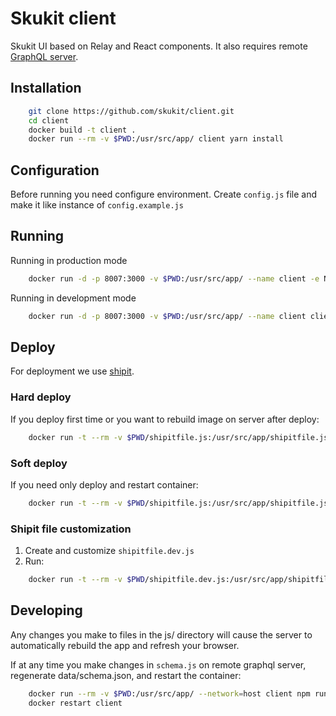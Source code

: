 Skukit client
=============
Skukit UI based on Relay and React components. It also requires remote [GraphQL server](https://github.com/skukit/graphql).

## Installation

```bash
    git clone https://github.com/skukit/client.git
    cd client
    docker build -t client .
    docker run --rm -v $PWD:/usr/src/app/ client yarn install
```
## Configuration

Before running you need configure environment. Create `config.js` file and make it like instance of `config.example.js`

## Running

Running in production mode

```bash
    docker run -d -p 8007:3000 -v $PWD:/usr/src/app/ --name client -e NODE_ENV=production client npm start
```

Running in development mode

```bash
    docker run -d -p 8007:3000 -v $PWD:/usr/src/app/ --name client client npm start
```

## Deploy

For deployment we use [shipit](https://github.com/shipitjs/shipit).

### Hard deploy

If you deploy first time or you want to rebuild image on server after deploy:

```bash
    docker run -t --rm -v $PWD/shipitfile.js:/usr/src/app/shipitfile.js -v ~/.ssh:/root/.ssh mickyto/shipit shipit develop deploy build
```


### Soft deploy

If you need only deploy and restart container:

```bash
    docker run -t --rm -v $PWD/shipitfile.js:/usr/src/app/shipitfile.js -v ~/.ssh:/root/.ssh mickyto/shipit shipit develop deploy restart
```

### Shipit file customization

1. Create and customize `shipitfile.dev.js`
2. Run:

```bash
    docker run -t --rm -v $PWD/shipitfile.dev.js:/usr/src/app/shipitfile.js -v ~/.ssh:/root/.ssh mickyto/shipit shipit develop deploy restart
```


## Developing

Any changes you make to files in the js/ directory will cause the server to automatically rebuild the app and refresh your browser.

If at any time you make changes in `schema.js` on remote graphql server, regenerate data/schema.json, and restart the container:

```bash
    docker run --rm -v $PWD:/usr/src/app/ --network=host client npm run update-schema
    docker restart client
```

